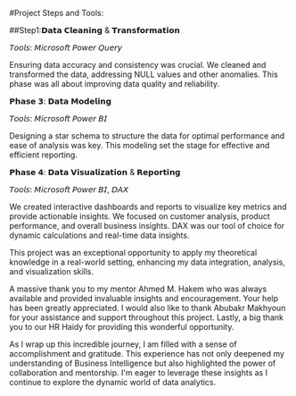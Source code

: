 #Project Steps and Tools:



##Step1:𝗗𝗮𝘁𝗮 𝗖𝗹𝗲𝗮𝗻𝗶𝗻𝗴 & 𝗧𝗿𝗮𝗻𝘀𝗳𝗼𝗿𝗺𝗮𝘁𝗶𝗼𝗻



𝘛𝘰𝘰𝘭𝘴: 𝘔𝘪𝘤𝘳𝘰𝘴𝘰𝘧𝘵 𝘗𝘰𝘸𝘦𝘳 𝘘𝘶𝘦𝘳𝘺



Ensuring data accuracy and consistency was crucial. We cleaned and transformed the data, addressing NULL values and other anomalies. This phase was all about improving data quality and reliability.



𝗣𝗵𝗮𝘀𝗲 𝟯: 𝗗𝗮𝘁𝗮 𝗠𝗼𝗱𝗲𝗹𝗶𝗻𝗴



𝘛𝘰𝘰𝘭𝘴: 𝘔𝘪𝘤𝘳𝘰𝘴𝘰𝘧𝘵 𝘗𝘰𝘸𝘦𝘳 𝘉𝘐



Designing a star schema to structure the data for optimal performance and ease of analysis was key. This modeling set the stage for effective and efficient reporting.



𝗣𝗵𝗮𝘀𝗲 𝟰: 𝗗𝗮𝘁𝗮 𝗩𝗶𝘀𝘂𝗮𝗹𝗶𝘇𝗮𝘁𝗶𝗼𝗻 & 𝗥𝗲𝗽𝗼𝗿𝘁𝗶𝗻𝗴



𝘛𝘰𝘰𝘭𝘴: 𝘔𝘪𝘤𝘳𝘰𝘴𝘰𝘧𝘵 𝘗𝘰𝘸𝘦𝘳 𝘉𝘐, 𝘋𝘈𝘟



We created interactive dashboards and reports to visualize key metrics and provide actionable insights. We focused on customer analysis, product performance, and overall business insights. DAX was our tool of choice for dynamic calculations and real-time data insights.



This project was an exceptional opportunity to apply my theoretical knowledge in a real-world setting, enhancing my data integration, analysis, and visualization skills. 



A massive thank you to my mentor Ahmed M. Hakem who was always available and provided invaluable insights and encouragement. Your help has been greatly appreciated. I would also like to thank Abubakr Makhyoun for your assistance and support throughout this project. Lastly, a big thank you to our HR Haidy for providing this wonderful opportunity.



As I wrap up this incredible journey, I am filled with a sense of accomplishment and gratitude. This experience has not only deepened my understanding of Business Intelligence but also highlighted the power of collaboration and mentorship. I'm eager to leverage these insights as I continue to explore the dynamic world of data analytics. 


